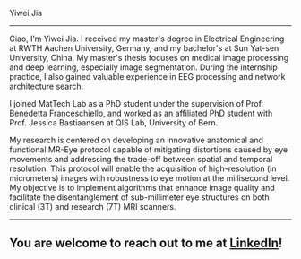 Yiwei Jia

---
Ciao, I’m Yiwei Jia.  I received my master's degree in Electrical Engineering at RWTH Aachen University, Germany, and my bachelor's at Sun Yat-sen University, China. My master's thesis focuses on medical image processing and deep learning, especially image segmentation. During the internship practice, I also gained valuable experience in EEG processing and network architecture search.

I joined MatTech Lab as a PhD student under the supervision of Prof. Benedetta Franceschiello, and worked as an affiliated PhD student with Prof. Jessica Bastiaansen at QIS Lab, University of Bern. 

My research is centered on developing an innovative anatomical and functional MR-Eye protocol capable of mitigating distortions caused by eye movements and addressing the trade-off between spatial and temporal resolution. This protocol will enable the acquisition of high-resolution (in micrometers) images with robustness to eye motion at the millisecond level. My objective is to implement algorithms that enhance image quality and facilitate the disentanglement of sub-millimeter eye structures on both clinical (3T) and research (7T) MRI scanners.

---
You are welcome to reach out to me at [LinkedIn](https://www.linkedin.com/in/yiwei-jia-6143aa1bb/)!
---
